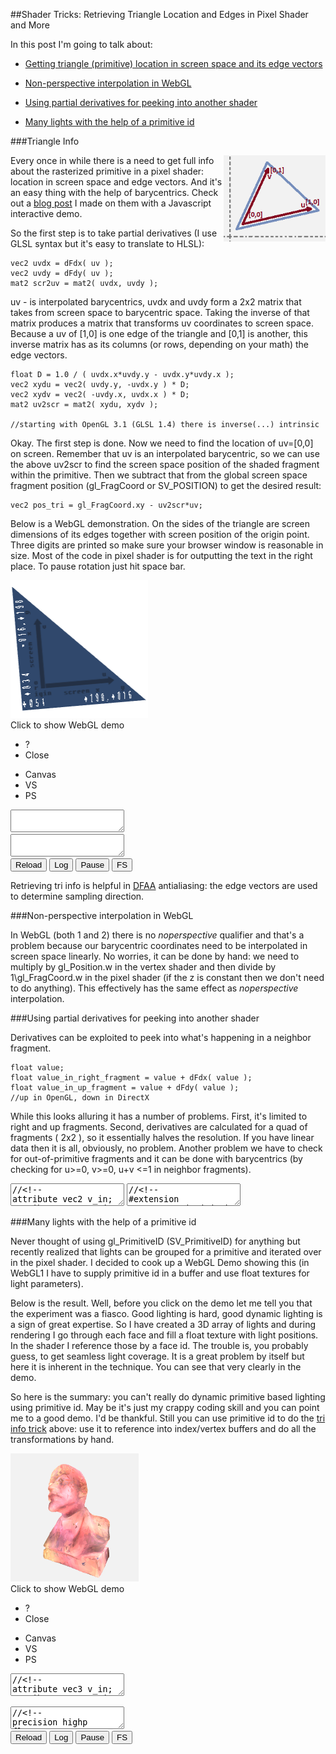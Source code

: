 
##Shader Tricks: Retrieving Triangle Location and Edges in Pixel Shader and More

  In this post I'm going to talk about:

  * [Getting triangle (primitive) location in screen space and its edge vectors][a]

  * [Non-perspective interpolation in WebGL][d]

  * [Using partial derivatives for peeking into another shader][b]

  * [Many lights with the help of a primitive id][c]

<!-- end list -->

<a name="triangle"></a>

###Triangle Info

  <a href="barycentric.html">
  <img src="images/barycentric-screenspace.png" style="display:block;float:right"/>
  </a>

  Every once in while there is a need to get full info about the rasterized primitive in a pixel
  shader: location in screen space and edge vectors. And it's an easy thing with the help of 
  barycentrics. Check out a [blog post][bar] I made on them with a Javascript interactive demo.

  So the first step is to take partial derivatives (I use GLSL syntax but it's easy to translate
  to HLSL):

<div class="clear">
</div>

    vec2 uvdx = dFdx( uv );
    vec2 uvdy = dFdy( uv );
    mat2 scr2uv = mat2( uvdx, uvdy );

  uv - is interpolated barycentrics, uvdx and uvdy form a 2x2 matrix that takes from screen space
  to barycentric space. Taking the inverse of that matrix produces a matrix that transforms uv
  coordinates to screen space. Because a uv of [1,0] is one edge of the triangle and [0,1] is 
  another, this inverse matrix has as its columns (or rows, depending on your math) the edge
  vectors. 


    float D = 1.0 / ( uvdx.x*uvdy.y - uvdx.y*uvdy.x );
    vec2 xydu = vec2( uvdy.y, -uvdx.y ) * D;
    vec2 xydv = vec2( -uvdy.x, uvdx.x ) * D;
    mat2 uv2scr = mat2( xydu, xydv );

    //starting with OpenGL 3.1 (GLSL 1.4) there is inverse(...) intrinsic

  Okay. The first step is done. Now we need to find the location of uv=[0,0] on screen. Remember
  that uv is an interpolated barycentric, so we can use the above uv2scr to find the screen space
  position of the shaded fragment within the primitive. Then we subtract that from the global 
  screen space fragment position (gl\_FragCoord or SV\_POSITION) to get the desired result:

    vec2 pos_tri = gl_FragCoord.xy - uv2scr*uv;

  Below is a WebGL demonstration. On the sides of the triangle are screen dimensions of its edges
  together with screen position of the origin point. Three digits are printed so make sure your
  browser window is reasonable in size. Most of the code in pixel shader is for outputting the 
  text in the right place. To pause rotation just hit space bar.

<div class="webgl" webgl_version="1" webgl_div="shader0" init="load_demo_tri">
  <img class="link" src="images/triangle-info.png" title="Click to show WebGL demo" alt="WebGL demo"/><br/>
  <span>Click to show WebGL demo</span>
</div>

<div class="shader hidden" id="shader0" js="" fn="" style="width: 60%">
  <ul class="close">
    <li title="Info" class="help">?</li>
    <li title="Close Demo" class="close">Close</li>
  </ul>
  <ul class="menu">
    <li title="WebGL Canvas" class="canvas">Canvas</li>
    <li title="Vertex Shader" class="vs">VS</li>
    <li title="Pixel Shader" class="ps">PS</li>
  </ul>
  <canvas hide class="canvas"></canvas>
  <textarea hide class="vs hidden" spellcheck="false" fromid="shader0vs"></textarea>
  <textarea hide class="ps hidden" spellcheck="false" fromid="shader0ps"></textarea>
  <div hide class="help hidden"></div>
  <div class="buttons">
  <button title="Reload Shaders" class="reload">Reload</button>
  <button title="Output WebGL Info in Console" class="log">Log</button>
  <button title="Pause Rendering" class="pause">Pause</button>
  <button title="Go Fullscreen" class="fscreen">FS</button>
  </div>
  <div class="clear"></div>
</div>

  Retrieving tri info is helpful in [DFAA][e] antialiasing: the edge vectors are used to determine
  sampling direction.


<a name="noperspective"></a>

###Non-perspective interpolation in WebGL

  In WebGL (both 1 and 2) there is no _noperspective_ qualifier and that's a problem because our
  barycentric coordinates need to be interpolated in screen space linearly. No worries, it can be 
  done by hand: we need to multiply by gl\_Position.w in the vertex shader and then divide by 
  1\gl\_FragCoord.w in the pixel shader (if the z is constant then we don't need to do anything).
  This effectively has the same effect as _noperspective_ interpolation.


<a name="derivatives"></a>

###Using partial derivatives for peeking into another shader

  Derivatives can be exploited to peek into what's happening in a neighbor fragment.

    float value;
    float value_in_right_fragment = value + dFdx( value );
    float value_in_up_fragment = value + dFdy( value ); 
    //up in OpenGL, down in DirectX

  While this looks alluring it has a number of problems. First, it's limited to right and up 
  fragments. Second, derivatives are calculated for a quad of fragments ( 2x2 ), so it essentially 
  halves the resolution. If you have linear data then it is all, obviously, no problem. 
  Another problem we have to check for out-of-primitive fragments and it can be done with 
  barycentrics (by checking for u&gt;=0, v&gt;=0, u+v &lt;=1 in neighbor fragments).


<div>

  <script src="js/common.js"></script>
  <script src="js/loader.js"></script>
  <script src="js/math.js"></script>
  <script src="js/camera.js"></script>
  <script src="js/webgl-quad.js"></script>
  <script src="js/webgl.js"></script>

  <script>
    var images = ["images/fixedfont.png", "images/triangle-info-bg.png"];

    var loader_img = load_images( images );

    function run_demo_tri (cb) {
      var opts = {
            bgcolor: [ 1, 1, 1, 1 ], 
            textures: { 
              font: { tex2d: 1, format: "RGB", magf: "NEAREST", minf: "NEAREST", 
                      genmipmap: 0, flip: 1, data: loader_img.data[0] },
              bg: { tex2d: 1, format: "RGB", magf: "LINEAR", minf: "LINEAR_MIPMAP_LINEAR",
                    genmipmap: 1, flip: 1, data: loader_img.data[1] },
            },
            extensions: [ "OES_standard_derivatives" ]
          };
      cb (opts);
    }

    function load_demo_tri(cb) {
      var span = this.querySelector("span");
      var div = this;
      var fn = function(){ 
        if( loader_img.failed ) 
          alert("Loading texture " + loader_img.failed_src + " failed. Try realoading the page.");
        else if( ! loader_img.loaded ) 
          alert("Textures not loaded. Check console output (ctrl+shift+j or F12) and try reloading the page.");
        else {
          div.load_animation = true;
          run_demo_tri (cb);
        }
      };
      if( ! this.load_animation )
        load_animation (loader_img, span, fn);
      else fn ();
    }

    document.addEventListener( "DOMContentLoaded", function() {

      var tas = document.querySelectorAll("div.shader textarea");

      if( tas ) foreach( tas, function( e ) {

        var fromid = e.getAttribute( "fromid" );

        if( fromid ) {
          var from = document.getElementById( fromid );
          if( !from || from.nodeName !== "TEXTAREA" ) throw "id " + fromid +" not found";
          e.value = from.value;
        }

      } );

    } );

  </script>

<textarea class="hidden" id="shader0vs">//<!--
attribute vec2 v_in;
attribute vec2 uv_in;
attribute float vid_in;
varying vec2 uvt;
varying vec2 uvb;
uniform float t;
uniform vec2 screen;

void main() {

  uvt = v_in;
  uvb = uv_in;

  vec4 p = vec4(0,0,0,1);
  float ar = screen.y/screen.x;
  float tt = fract(t/32.);
  float a = 2.*3.14159265*tt;

  mat2 m = mat2( vec2(cos(a),sin(a)), vec2(-sin(a),cos(a)) );

  if( vid_in < 3. ) {

    p = vec4( m*vec2( 1.4*v_in-.7 ), 0, 1 );
    p.x = p.x * ar;
  }

  gl_Position = p;
}
//-->
</textarea>
<textarea class="hidden" id="shader0ps">//<!--
#extension GL_OES_standard_derivatives : enable
precision highp float;
varying vec2 uvt;
varying vec2 uvb;
uniform sampler2D font;
uniform sampler2D bg;

float print_coords( vec2, vec2 );
float compute_digit( float, vec2 );
float load_digit( float, vec2 );
bool inbox( inout vec2, vec4 );
mat2 inverse( mat2 );

const float numd = 4.;

void main() {

  //getting tri info
  vec2 uvdx = dFdx( uvb );
  vec2 uvdy = dFdy( uvb );
  mat2 scr2uv = mat2( uvdx, uvdy );
  mat2 uv2scr = inverse( scr2uv );
  vec2 pos_tri = gl_FragCoord.xy - uv2scr*uvb;

  //the rest is printing digits
  vec2 uv;
  float c = .0;
  
  uv = uvb;
  vec4 boxu = vec4( 0.5, 0.9, .0, .1 );
  if( inbox( uv, boxu ) ) {
    c = print_coords( uv2scr[0], uv );
  }

  uv = uvb;
  vec4 boxv = vec4( 0., 0.1, .5, .9 );
  if( inbox( uv, boxv ) ) {
    uv.xy = uv.yx;
    uv.y = 1.-uv.y;
    c = print_coords( uv2scr[1], uv );
  }

  uv = uvb;
  vec4 boxcx = vec4( 0, 0.2, .0, .1 );
  if( inbox( uv, boxcx ) ) {
    c = compute_digit( pos_tri.x, uv );
  }

  uv = uvb;
  vec4 boxcy = vec4( 0., 0.1, .11, .31 );
  if( inbox( uv, boxcy ) ) {
    uv.xy = uv.yx;
    uv.y = 1.-uv.y;
    c = compute_digit( pos_tri.y, uv );
  }

  
  vec4 color = texture2D( bg, uvb );
  if( c > .0 )
    color = vec4(1,1,1,1);
  gl_FragData[0] = color;
}

float compute_digit( float n, vec2 uv ) {
  float digit = floor(numd*uv.x);
  uv.x = fract(numd*uv.x);
  if( digit == .0 ) {
    if( n < .0 ) return load_digit( 15., uv );
    else return load_digit( 14., uv );
  }
  digit = digit - 1.;
  float d = abs(n)/pow(10.,numd-1.);
  for( float n = .0; n < numd-1.; n++ ) {
    if(n <= digit) d = 10.*fract(d);
    else break;
  }
  return load_digit( floor(d), uv );
}

float load_digit( float d, vec2 uv ) {
  float line = 4.;
  vec2 luv = vec2( fract(d/line), floor(d/line)/line );
  luv = luv+uv/line;
  return texture2D( font, luv ).r;
}

bool inbox( inout vec2 uv, vec4 box ) {
  float s0 = sign(uv.x-box.x)+sign(box.y-uv.x);
  float s1 = sign(uv.y-box.z)+sign(box.w-uv.y);
  if( s0*s1 > .0 ) {
    uv.x = (uv.x-box.x)/(box.y-box.x);
    uv.y = (uv.y-box.z)/(box.w-box.z);
    return true;
  } 
  return false;
}

float print_coords( vec2 coords, vec2 uv ) {
  float dd = 2.*numd + 1.;
  float d = floor(dd*uv.x);
  float c = .0;
  if( d < numd ) {
    vec2 uv2 = vec2( fract(dd*uv.x/numd), uv.y );
    c = compute_digit( coords.x, uv2 );
  } else if( d == numd ) {
    vec2 uv2 = vec2( fract(dd*uv.x), uv.y );
    c = load_digit( 11., uv2 );
  } else {
    vec2 uv2 = vec2( fract((dd*uv.x-1.-numd)/numd), uv.y );
    c = compute_digit( coords.y, uv2 );
  }
  return c;
}

mat2 inverse( mat2 m ) {
  vec2 uvdx = m[0];
  vec2 uvdy = m[1];
  float D = 1.0 / ( uvdx.x*uvdy.y - uvdx.y*uvdy.x );
  vec2 xydu = vec2( uvdy.y, -uvdx.y ) * D;
  vec2 xydv = vec2( -uvdy.x, uvdx.x ) * D;
  return mat2( xydu, xydv );
}
//-->
</textarea>


</div>


<a name="lights"></a>

###Many lights with the help of a primitive id

  Never thought of using gl\_PrimitiveID (SV\_PrimitiveID) for anything but recently realized that
  lights can be grouped for a primitive and iterated over in the pixel shader. I decided to cook up
  a WebGL Demo showing this (in WebGL1 I have to supply primitive id in a buffer and use float 
  textures for light parameters). 
  
  Below is the result. Well, before you click on the demo let me tell you that the experiment was 
  a fiasco. Good lighting is hard, good dynamic lighting is a sign of great expertise. So I have
  created a 3D array of lights and during rendering I go through each face and fill a float
  texture with light positions. In the shader I reference those by a face id. The trouble is, 
  you probably guess, to get seamless light coverage. It is a great problem by itself but here it
  is inherent in the technique. You can see that very clearly in the demo.

  So here is the summary: you can't really do dynamic primitive based lighting using primitive id. 
  May be it's just my crappy coding skill and you can point me to a good demo. I'd be thankful.
  Still you can use primitive id to do the [tri info trick][a] above: use it to reference into 
  index/vertex buffers and do all the transformations by hand.


<div class="webgl" webgl_version="1" webgl_div="shader1" init="load_demo_lenin">
  <img class="link" src="images/lenin.png" title="Click to show WebGL demo" alt="WebGL demo"/><br/>
  <span>Click to show WebGL demo</span>
</div>

<div class="shader hidden" id="shader1" js="" fn="" style="width: 60%">
  <ul class="close">
    <li title="Info" class="help">?</li>
    <li title="Close Demo" class="close">Close</li>
  </ul>
  <ul class="menu">
    <li title="WebGL Canvas" class="canvas">Canvas</li>
    <li title="Vertex Shader" class="vs">VS</li>
    <li title="Pixel Shader" class="ps">PS</li>
  </ul>
  <canvas hide class="canvas"></canvas>
  <textarea hide class="vs hidden" spellcheck="false">//<!--
attribute vec3 v_in;
attribute vec3 vn_in;
attribute float vid_in;
varying vec3 pos;
varying vec3 vn;
varying float pid;
uniform mat3 cam;
uniform vec3 campos;
uniform float t;
uniform vec2 screen;
uniform float dmax;

void main() {

  vn = cam*vn_in;
  pid = floor( vid_in/3. );
  vec3 p = cam*v_in;
  pos = p/dmax;
  p = p+campos;
  float far = 10000.0;
  float near = 1.0;
  float z = p.z;
  p.x = p.x * screen.y/screen.x;
  p.z = far*(z-near)/(far-near);
  gl_Position = vec4(p,z);
}
//-->
  </textarea>
  <textarea hide class="ps hidden" spellcheck="false">//<!--
precision highp float;
varying vec3 pos;
varying vec3 vn;
varying float pid;
uniform float t;
const float pi = 3.14159265;
const float lperface = 16.;
uniform vec2 ltexsize;
uniform sampler2D ltex;


vec3 getc(float x) {
  vec3 colors[5];
  colors[0]=vec3(155, 55, 55)/255.;
  colors[1]=vec3(70, 60, 80)/255.;
  colors[2]=vec3(120, 60, 80)/255.;
  colors[3]=vec3(80, 60, 30)/255.;
  colors[4]=vec3(122, 101, 64)/255.;

  float v = floor( fract(abs(x)*7.)*5. );
  if(v==0.) return colors[0];
  if(v==1.) return colors[1];
  if(v==2.) return colors[2];
  if(v==3.) return colors[3];
  return colors[4];
}

void main() {
  vec3 norm = normalize(vn);
  vec2 px = 1./ltexsize;
  vec2 uv = vec2( fract(lperface*pid/ltexsize.x)+.5*px.x,
            floor(lperface*pid/ltexsize.x)/ltexsize.y+.5*px.y);
  float ka = .0, n = .0;
  vec3 c = vec3(0,0,0);
  for(float i=.0; i<lperface; i++ ) {
    vec4 l = texture2D( ltex, uv+i*vec2(px.x,0) );
    if( l.w == .0 ) continue;
    n++;
    vec3 ldir = l.xyz-pos;
    float d = 1.+length(ldir);
    float kd = 1./(0.75*d+0.25*n*d*d);
    kd = kd * abs(dot(normalize(ldir),norm));
    vec3 col = getc(l.x);
    c = c+col*kd;
  }
  gl_FragColor = vec4(c, 1);
}
//-->
  </textarea>
  <div hide class="help hidden"></div>
  <div class="buttons">
  <button title="Reload Shaders" class="reload">Reload</button>
  <button title="Output WebGL Info in Console" class="log">Log</button>
  <button title="Pause Rendering" class="pause">Pause</button>
  <button title="Go Fullscreen" class="fscreen">FS</button>
  </div>
  <div class="clear"></div>
</div>


<div>


<script>
  var loader_lenin;

  function load_demo_lenin (cb) {

    var span = this.querySelector("span");
    var div = this;

    if( !loader_lenin || 
          loader_lenin.failed || 
            !loader_lenin.loaded )

      loader_lenin = load_resources( ["webgl/lenin2dec2.obj"], {} );

    loader_lenin.delay = 500;

    var fn = function(){ 
      if( loader_lenin.failed ) 
        alert("Loading " + loader_lenin.failed_src + " failed. Try realoading the page.");
      else if( ! loader_lenin.loaded ) 
        alert("Resources not loaded. Check console output (ctrl+shift+j or F12) and try reloading the page.");
      else {
        div.load_animation = true;
        lenin.call ( div, cb );
      }
    };

    if( ! this.load_animation )
      load_animation (loader_lenin, span, fn);
    else fn ();
  }

  var vb, nb, fcb, idb;
  var d_max=1; cells=8, lights_max=500;
  var lights=array(Math.pow(cells,3), null).map( function(){ return []; } );
  var lperface=16, lsorted=50, per_frame=25, ltexw, ltexh, ltex;

  function lenin (cb) {

    load_buffers();
    load_lights();

    var div = this.getAttribute("webgl_div");
    var canvas = document.querySelector( "div#"+div+" canvas" );

    var cam = camera_create( { canvas: canvas, nobind: false, personal: false, pos: vec3(0,0,400), speed: 10 } );
    var a=-Math.PI/4096., c=Math.cos(a), s=Math.sin(a);
    var mrot = mat3(vec3(c,0,s),vec3(0,1,0),vec3(-s,0,c));

    var opts = {
      bgcolor : [.95, .95, .95, 1],
      buffers : {v_in: vb, vn_in: nb, vid_in: idb},
      draw_size : vb.length/3,
      uniforms : {
        ltexsize: [ltexw,ltexh],
        cam: function(){ return cam.get_m(); }, 
        campos: function(){ return cam.get_pos(); },
        dmax: [d_max],
      },
      textures : { 
        ltex: { tex2d: 1, width: ltexw, height: ltexh, format: "RGBA", type: "FLOAT",
                  minf:"NEAREST", magf:"NEAREST", genmipmap: 0, 
                  data: function(frame,dt) { 
                          if( frame%per_frame == 0 ) return ltex;
                          return null;
                        },
               },
      },
      extensions : [ "OES_texture_float" ],
      onreload : function() { cam.reset_m(); },
      onclose : function() { camera_remove(cam); },
      onpause : function(s) { cam.pause(s); },
      onframe : function(frame,dt) {
        if( !cam.paused ) {
          cam.m = mul( cam.m, mrot );
          if(frame%per_frame == 0) compute_lights(cam);
        }
      },
    };
    opts.uniforms.cam.matrix_size = 3;
    cb (opts);
  }

  function load_buffers() {
    var m, v=[], vn=[], f=[];
    var reg = /^v\s+([-.\d]+)\s+([-.\d]+)\s+([-.\d]+)/gm;
    while( (m = reg.exec( loader_lenin.data[0])) !== null )
      v.push( parseFloat(m[1]), parseFloat(m[2]), parseFloat(m[3]) );

    reg = /^vn\s+([-.\d]+)\s+([-.\d]+)\s+([-.\d]+)/gm;
    while( (m = reg.exec( loader_lenin.data[0])) !== null )
      vn.push( parseFloat(m[1]), parseFloat(m[2]), parseFloat(m[3]) );

    reg = /^f\s+(\d+)\/\/\d+\s+(\d+)\/\/\d+\s+(\d+)\/\/\d+/gm;
    while( (m = reg.exec( loader_lenin.data[0])) !== null )
      f.push( parseFloat(m[1]), parseFloat(m[2]), parseFloat(m[3]) );

    vb = new Float32Array( f.length*3 );
    nb = new Float32Array( f.length*3 );
    idb = new Float32Array( f.length );
    idb.attrib_size = 1;
    fcb = new Float32Array( f.length );
    var fc = array(9,.0);
    var i;
    for(i=0; i<f.length; i++) {
      var fci = i%3;
      for(var t=0; t<3; t++) {
        fc[fci*3+t] = vb[i*3+t] = v[ (f[i]-1)*3+t ];
        nb[i*3+t] = vn[ (f[i]-1)*3+t ];
      }
      if( i > 0 && fci == 0 ) {
        face_center( i-3, fc );
      }
      idb[i] = i;
    }
    face_center( i-3, fc );
  }

  function face_center ( f, fc ) {
    for(var i=0; i<3; i++) {
      fcb[f+i] = (fc[i] + fc[i+3] + fc[i+6])/3.;
    }
    d_max = Math.max ( d_max, len([fcb[f],fcb[f+1],fcb[f+2]]) );
  }

  function load_lights() {

    for(var i=0;i<fcb.length;i++) fcb[i] = fcb[i]/d_max;

    for(var n=0; n<lights_max; n++) {
      
      var z = Math.random(), 
          y = Math.random(), 
          x = Math.random(), 
          w = 1.;//Math.random();

      var idx = Math.floor(z*cells)*cells*cells + 
                Math.floor(y*cells)*cells + 
                Math.floor(x*cells);

      lights[idx].push( vec4(x*2.-1.,y*2.-1.,z*2.-1.,w) );
      
    }

    var s = Math.ceil( Math.sqrt( fcb.length/3 ) );
    ltexw = lperface * s;
    ltexh = s;

    ltex = new Float32Array( ltexw * ltexh * 4 );
  }

  function compute_lights(cam) {
    var v = vec3(), logged = 0, lmin=[];
    clear(ltex,.0);
    for(var i=0; i<fcb.length/3; i++) {
      v[0] = fcb[i*3]; v[1] = fcb[i*3+1]; v[2] = fcb[i*3+2];
      v = mul( cam.m, v );
      var x = Math.floor( cells*(.5+.5*v[0]) ), 
          y = Math.floor( cells*(.5+.5*v[1]) ), 
          z = Math.floor( cells*(.5+.5*v[2]) );
      var asize = 0;
      lmin.length = lsorted;
      clear( lmin, null );
      for(var zz=Math.max(0,z-1); zz<=Math.min(cells-1,z+1); zz++)
      for(var yy=Math.max(0,y-1); yy<=Math.min(cells-1,y+1); yy++)
      for(var xx=Math.max(0,x-1); xx<=Math.min(cells-1,x+1); xx++) {
        var ls = lights[ zz*cells*cells+yy*cells+xx ];
        for(var t=0; t<ls.length; t++ ) {
          var l = ls[t];
          if( asize < lmin.length ) {
            l.dmin = len(sub(v,l));
            lmin[ asize++ ] = l;
          }
        }
      }
      if(asize) {
        lmin.length = asize;
        lmin.sort( function(a,b) { return a.dmin-b.dmin; } );
        for(var n=0; n<Math.min(asize,lperface); n++) {
          ltex[i*4*lperface+n*4+0] = lmin[n][0];
          ltex[i*4*lperface+n*4+1] = lmin[n][1];
          ltex[i*4*lperface+n*4+2] = lmin[n][2];
          ltex[i*4*lperface+n*4+3] = lmin[n][3];
        }
      }
    }
  }

</script>

</div>


  [a]: #triangle
  [b]: #derivatives
  [c]: #lights
  [d]: #noperspective
  [e]: dfaa.html "DFAA Antialiasing Algorithm"
  [bar]: barycentric.html "Barycentric Coordinates"
  [l]: lenin.html "Vladymir Lenin"


